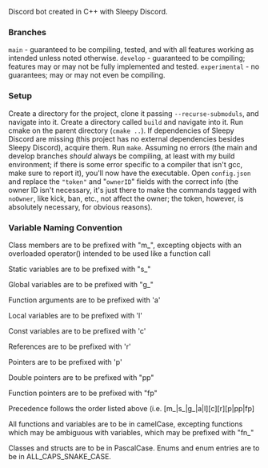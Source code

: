 Discord bot created in C++ with Sleepy Discord.

### Branches
`main` - guaranteed to be compiling, tested, and with all features working as intended unless noted otherwise.
`develop` - guaranteed to be compiling; features may or may not be fully implemented and tested. 
`experimental` - no guarantees; may or may not even be compiling.

### Setup
Create a directory for the project, clone it passing `--recurse-submoduls`, and navigate into it.
Create a directory called `build` and navigate into it.
Run cmake on the parent directory (`cmake ..`). If dependencies of Sleepy Discord are missing (this project has no external dependencies besides Sleepy Discord), acquire them.
Run `make`.
Assuming no errors (the main and develop branches *should* always be compiling, at least with my build environment; if there is some error specific to a compiler that isn't gcc, make sure to report it), you'll now have the executable.
Open `config.json` and replace the `"token"` and "`ownerID`" fields with the correct info (the owner ID isn't necessary, it's just there to make the commands tagged with `noOwner`, like kick, ban, etc., not affect the owner; the token, however, is absolutely necessary, for obvious reasons).


### Variable Naming Convention

Class members are to be prefixed with "m\_", excepting objects with an overloaded operator() intended to be used like a function call

Static variables are to be prefixed with "s\_"

Global variables are to be prefixed with "g\_"

Function arguments are to be prefixed with 'a'

Local variables are to be prefixed with 'l'

Const variables are to be prefixed with 'c'

References are to be prefixed with 'r'

Pointers are to be prefixed with 'p'

Double pointers are to be prefixed with "pp"

Function pointers are to be prefixed with "fp"

Precedence follows the order listed above (i.e. [m\_|s\_|g\_|a|l][c][r][p|pp|fp]

All functions and variables are to be in camelCase, excepting functions which may be ambiguous with variables, which may be prefixed with "fn\_"

Classes and structs are to be in PascalCase.
Enums and enum entries are to be in ALL\_CAPS\_SNAKE\_CASE.

